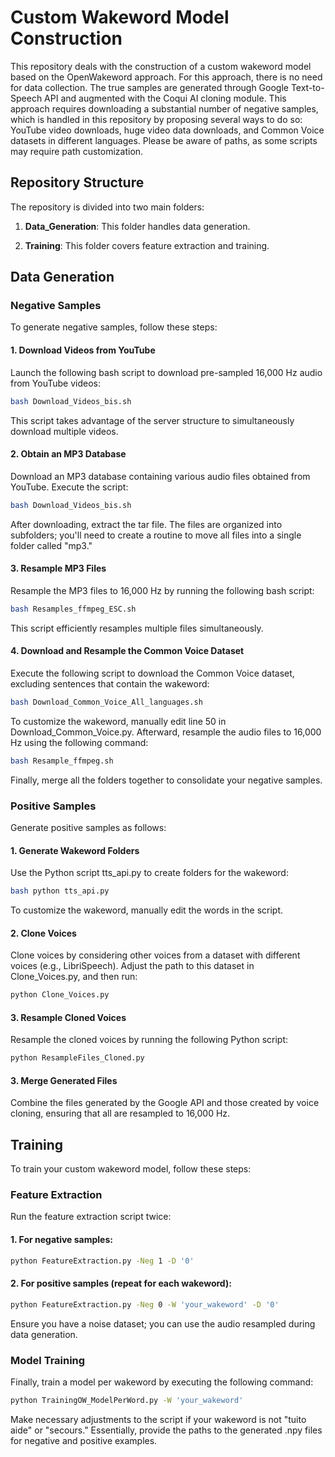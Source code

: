 # Custom Wakeword Model Construction

This repository deals with the construction of a custom wakeword model based on the OpenWakeword approach. For this approach, there is no need for data collection. The true samples are generated through Google Text-to-Speech API and augmented with the Coqui AI cloning module. This approach requires downloading a substantial number of negative samples, which is handled in this repository by proposing several ways to do so: YouTube video downloads, huge video data downloads, and Common Voice datasets in different languages. Please be aware of paths, as some scripts may require path customization.

## Repository Structure

The repository is divided into two main folders:

1. **Data_Generation**: This folder handles data generation.

2. **Training**: This folder covers feature extraction and training.

## Data Generation

### Negative Samples

To generate negative samples, follow these steps:

#### 1. Download Videos from YouTube

Launch the following bash script to download pre-sampled 16,000 Hz audio from YouTube videos:

```bash
bash Download_Videos_bis.sh
```
This script takes advantage of the server structure to simultaneously download multiple videos.

#### 2. Obtain an MP3 Database
Download an MP3 database containing various audio files obtained from YouTube. Execute the script:
```bash
bash Download_Videos_bis.sh
```
After downloading, extract the tar file. The files are organized into subfolders; you'll need to create a routine to move all files into a single folder called "mp3."

#### 3. Resample MP3 Files
Resample the MP3 files to 16,000 Hz by running the following bash script:
```bash
bash Resamples_ffmpeg_ESC.sh
```
This script efficiently resamples multiple files simultaneously.

#### 4. Download and Resample the Common Voice Dataset
Execute the following script to download the Common Voice dataset, excluding sentences that contain the wakeword:
```bash
bash Download_Common_Voice_All_languages.sh
```
To customize the wakeword, manually edit line 50 in Download_Common_Voice.py. Afterward, resample the audio files to 16,000 Hz using the following command:

```bash
bash Resample_ffmpeg.sh
```
Finally, merge all the folders together to consolidate your negative samples.

### Positive Samples
Generate positive samples as follows:

#### 1. Generate Wakeword Folders
Use the Python script tts_api.py to create folders for the wakeword:
```bash
bash python tts_api.py

```


To customize the wakeword, manually edit the words in the script.


#### 2. Clone Voices
Clone voices by considering other voices from a dataset with different voices (e.g., LibriSpeech). Adjust the path to this dataset in Clone_Voices.py, and then run:

```bash
python Clone_Voices.py

```

#### 3. Resample Cloned Voices
Resample the cloned voices by running the following Python script:


```bash
python ResampleFiles_Cloned.py
```


#### 3.  Merge Generated Files
Combine the files generated by the Google API and those created by voice cloning, ensuring that all are resampled to 16,000 Hz.




## Training

To train your custom wakeword model, follow these steps:


### Feature Extraction

Run the feature extraction script twice:

#### 1. For negative samples:

```bash
python FeatureExtraction.py -Neg 1 -D '0'
```

#### 2. For positive samples (repeat for each wakeword):


```bash
python FeatureExtraction.py -Neg 0 -W 'your_wakeword' -D '0'

```

Ensure you have a noise dataset; you can use the audio resampled during data generation.

### Model Training

Finally, train a model per wakeword by executing the following command:



```bash
python TrainingOW_ModelPerWord.py -W 'your_wakeword'

```
Make necessary adjustments to the script if your wakeword is not "tuito aide" or "secours." Essentially, provide the paths to the generated .npy files for negative and positive examples.


